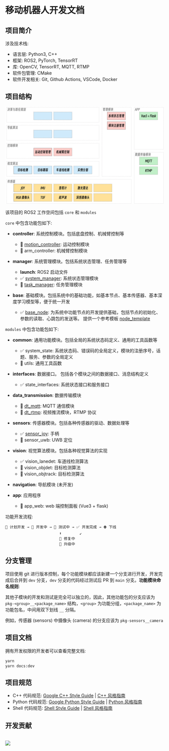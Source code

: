 # 移动机器人开发文档

## 项目简介

涉及技术栈: 
- 语言层: Python3, C++
- 框架: ROS2, PyTorch,  TensorRT
- 库: OpenCV, TensorRT, MQTT, RTMP
- 软件包管理: CMake
- 软件开发相关: Git, Github Actions, VSCode, Docker

## 项目结构

![系统架构](./images/system-architecture.jpg)

该项目的 ROS2 工作空间包括 `core` 和 `modules` 

`core` 中包含功能包如下:

- **controller**: 系统控制模块。包括底盘控制、机械臂控制等
  - 🔄 [motion_controller](./core/controller/motion_controller.md): 运动控制模块
  - 💠 arm_controller: 机械臂控制模块

- **manager**: 系统管理模块。包括系统状态管理、任务管理等
  - **launch**: ROS2 启动文件
  - ✅ [system_manager](./core/manager/system_manager.md): 系统状态管理模块
  - 🔄 [task_manager](./core/manager/system_manager.md): 任务管理模块
  
- **base**: 基础模块。包括系统中的基础功能，如基本节点、基本传感器、基本深度学习模型等，便于统一开发
  - ✅ [base_node](./core/base/base_node.md): 为系统中功能节点的开发提供基础，包括节点的初始化、参数的读取、心跳包的发送等。 提供一个参考模板 [node_template](./modules/common/base_node.md)


`modules` 中包含功能包如下:
- **common**: 通用功能模块。包括全局的系统状态码定义、通用的工具函数等
  - ✅ system_state: 系统状态码、错误码的全局定义，模块的注册序号，话题、服务、参数的全局定义
  - 💠 utils: 通用工具函数

- **interfaces**: 数据接口。 包括各个模块之间的数据接口、消息结构定义
  - ✅ state_interfaces: 系统状态接口和服务接口

- **data_transmission**: 数据传输模块
  - 🔄 [dt_mqtt](./modules/data_transmission/dt_mqtt.md): MQTT 通信模块
  - 🚧 [dt_rtmp](./modules/data_transmission/dt_rtmp.md): 视频推流模块，RTMP 协议


- **sensors**: 传感器模块。包括各种传感器的驱动、数据处理等
  - ✅ [sensor_joy](./modules/sensors/sensor_joy.md): 手柄
  - 🔄 sensor_uwb: UWB 定位

- **vision**: 视觉算法模块。包括各种视觉算法的实现
  - ✅ vision_lanedet: 车道线检测算法
  - 🚧 vision_objdet: 目标检测算法
  - 💠 vision_objtrack: 目标检测算法

- **navigation**: 导航模块 (未开发)

- **app**: 应用程序
  - 💠 app_web: web 端控制面板 (Vue3 + flask)


功能开发流程: 
```shell
💠 计划开发 → 🚧 开发中 → 🔄 测试中 → ✅ 开发完成 → ⛔️ 下线
                        ⬆︎        ↙︎ 
                        🐛 修复中
                        🚀 升级中         
```
             


## 分支管理

项目使用 git 进行版本控制，每个功能模块都应该新建一个分支进行开发，开发完成后合并到 `dev` 分支，`dev` 分支的代码经过测试后 PR 到 `main` 分支。**功能模块命名规则**:

其他子模块的开发和测试是完全可以独立的，因此，其他功能包的分支应该为 `pkg-<group>__<package_name>` 结构，`<group>` 为功能分组，`<package_name>` 为功能包名，中间用双下划线 `__` 分隔。

例如，传感器 (sensors) 中摄像头 (camera) 的分支应该为 `pkg-sensors__camera` 


## 项目文档

拥有开发权限的开发者可以查看完整文档: 
```shell
yarn
yarn docs:dev
```

## 项目规范

- C++ 代码规范: [Google C++ Style Guide](https://google.github.io/styleguide/cppguide.html) | [C++ 风格指南](https://zh-google-styleguide.readthedocs.io/en/latest/google-cpp-styleguide/contents/)
- Python 代码规范: [Google Python Style Guide](https://google.github.io/styleguide/pyguide.html) | [Python 风格指南](https://zh-google-styleguide.readthedocs.io/en/latest/google-python-styleguide/contents/)
- Shell 代码规范: [Shell Style Guide](https://google.github.io/styleguide/shellguide.html) | [Shell 风格指南](https://zh-google-styleguide.readthedocs.io/en/latest/google-shell-styleguide/contents/)

## 开发贡献
<br>
<a href="https://github.com/HenryZhuHR/mobile_robot-ros2/graphs/contributors">
  <img src="https://contrib.rocks/image?repo=HenryZhuHR/mobile_robot-ros2" />
</a>
